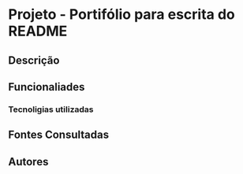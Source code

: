 # Projeto - Portifólio para escrita do README

## Descrição

## Funcionaliades

### Tecnoligias utilizadas

## Fontes Consultadas

## Autores